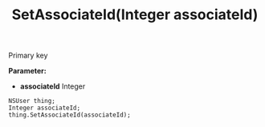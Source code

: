 ﻿---
uid: crmscript_ref_NSUser_SetAssociateId
title: SetAssociateId(Integer associateId)
intellisense: NSUser.SetAssociateId
keywords: NSUser, GetAssociateId
so.topic: reference
---

Primary key

**Parameter:** 
 - **associateId** Integer

```crmscript
NSUser thing;
Integer associateId;
thing.SetAssociateId(associateId);
```

